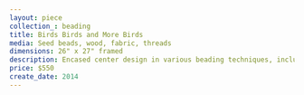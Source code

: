 ```yaml
---
layout: piece
collection_: beading
title: Birds Birds and More Birds
media: Seed beads, wood, fabric, threads
dimensions: 26" x 27" framed
description: Encased center design in various beading techniques, including peyote stitch, with inlaid cut fabric appliqued, bird strips, plus wooden birds, quilted and smocked fabric in matted glassed maple frame two inches in depth.
price: $550
create_date: 2014
---
```

